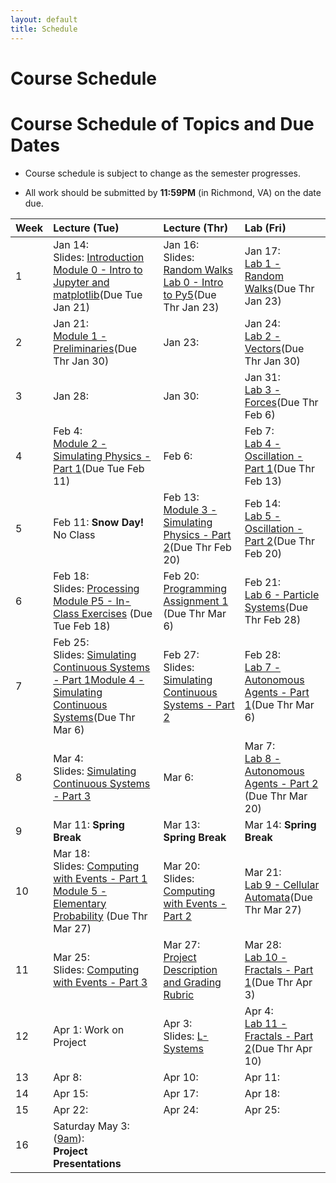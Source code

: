 ```yaml
---
layout: default
title: Schedule
---
```


# Course Schedule

# Course Schedule of Topics and Due Dates

* Course schedule is subject to change as the semester progresses. 

* All work should be submitted by **11:59PM** (in Richmond, VA) on the date due.

| Week | Lecture (Tue)                              | Lecture (Thr)                                 | Lab (Fri)                                        |
| :--- | :---                                       | :---                                          | :---                                             |
| 1    | Jan 14: <br />Slides: [Introduction](lectures/01-Introduction.pdf) <br />[Module 0 - Intro to Jupyter and matplotlib](module/0)(Due Tue Jan 21)          | Jan 16: <br />Slides: [Random Walks](lectures/02-Random-Walks.pdf)<br />[Lab 0 - Intro to Py5](lab/0)(Due Thr Jan 23)                                       | Jan 17: <br />[Lab 1 - Random Walks](lab/1)(Due Thr Jan 23)                  |
| 2    | Jan  21:<br />[Module 1 - Preliminaries](module/1)(Due Thr Jan 30)    | Jan  23:      | Jan  24: <br />[Lab 2 - Vectors](lab/2)(Due Thr Jan 30)         |
| 3    | Jan 28:     | Jan 30:       | Jan 31: <br />[Lab 3 - Forces](lab/3)(Due Thr Feb 6)          |
| 4    | Feb 4: <br />[Module 2 - Simulating Physics - Part 1](module/2)(Due Tue Feb 11)     | Feb 6:        | Feb 7: <br />[Lab 4 - Oscillation - Part 1](lab/4)(Due Thr Feb 13)          |
| 5    | Feb 11: **Snow Day!**  <br /> No Class    | Feb 13: <br />[Module 3 - Simulating Physics - Part 2](module/3)(Due Thr Feb 20)      | Feb 14: <br />[Lab 5 - Oscillation - Part 2](lab/5)(Due Thr Feb 20)          |
| 6    | Feb 18: <br />Slides: [Processing](lectures/Processing.pdf)<br />[Module P5 - In-Class Exercises](https://classroom.github.com/a/ixX7oKS7) (Due Tue Feb 18)   | Feb 20:  <br />[Programming Assignment 1](assignment/1) (Due Thr Mar 6)   | Feb 21:  <br />[Lab 6 - Particle Systems](lab/6)(Due Thr Feb 28)         |
| 7    | Feb 25: <br />Slides: [Simulating Continuous Systems - Part 1](lectures/ContinuousSimulationPart1.pdf)[Module 4 - Simulating Continuous Systems](module/4)(Due Thr Mar 6)     | Feb 27: <br />Slides: [Simulating Continuous Systems - Part 2](lectures/ContinuousSimulationPart2.pdf)      | Feb 28: <br />[Lab 7 - Autonomous Agents - Part 1](lab/7)(Due Thr Mar 6)         |
| 8    | Mar  4: <br />Slides: [Simulating Continuous Systems - Part 3](lectures/ContinuousSimulationPart3.pdf)     | Mar 6:        | Mar 7: <br />[Lab 8 - Autonomous Agents - Part 2](lab/8) (Due Thr Mar 20)          |
| 9    | Mar 11: **Spring Break** | Mar 13: **Spring Break** | Mar 14: **Spring Break** |
| 10   | Mar 18:<br />Slides: [Computing with Events - Part 1](lectures/ComputingWithEventsPart1.pdf) <br />[Module 5 - Elementary Probability](module/5) (Due Thr Mar 27)     | Mar 20: <br />Slides: [Computing with Events - Part 2](lectures/ComputingWithEventsPart2.pdf) | Mar 21:  <br />[Lab 9 - Cellular Automata](lab/9)(Due Thr Mar 27)         |
| 11   | Mar 25: <br />Slides: [Computing with Events - Part 3](lectures/ComputingWithEventsPart3.pdf)    | Mar 27: <br />[Project Description and Grading Rubric](project)        | Mar 28: <br />[Lab 10 - Fractals - Part 1](lab/10)(Due Thr Apr 3)         |
| 12   | Apr 1: Work on Project     | Apr 3:  <br />Slides: [L-Systems]()      | Apr 4:   <br />[Lab 11 - Fractals - Part 2](lab/11)(Due Thr Apr 10)         |
| 13   | Apr 8:      | Apr 10:       | Apr 11:           |
| 14   | Apr 15:     | Apr 17:       | Apr 18:           |
| 15   | Apr 22:     | Apr 24:       | Apr 25:          |
| 16   | Saturday May 3: (<u>9am</u>):<br /> **Project Presentations**     |             |                        |
